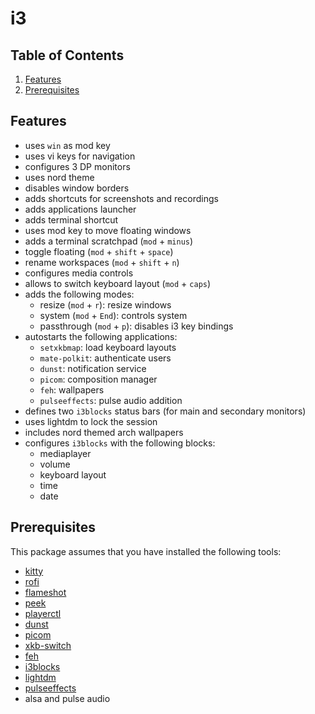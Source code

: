 # i3

## Table of Contents

1. [Features](#Features)
2. [Prerequisites](#Prerequisites)

## Features

- uses `win` as mod key
- uses vi keys for navigation
- configures 3 DP monitors
- uses nord theme
- disables window borders
- adds shortcuts for screenshots and recordings
- adds applications launcher
- adds terminal shortcut
- uses mod key to move floating windows
- adds a terminal scratchpad (`mod` + `minus`)
- toggle floating (`mod` + `shift` + `space`)
- rename workspaces (`mod` + `shift` + `n`)
- configures media controls
- allows to switch keyboard layout (`mod` + `caps`)
- adds the following modes:
  - resize (`mod` + `r`): resize windows
  - system (`mod` + `End`): controls system
  - passthrough (`mod` + `p`): disables i3 key bindings
- autostarts the following applications:
  - `setxkbmap`: load keyboard layouts
  - `mate-polkit`: authenticate users
  - `dunst`: notification service
  - `picom`: composition manager
  - `feh`: wallpapers
  - `pulseeffects`: pulse audio addition
- defines two `i3blocks` status bars (for main and secondary monitors)
- uses lightdm to lock the session
- includes nord themed arch wallpapers
- configures `i3blocks` with the following blocks:
  - mediaplayer
  - volume
  - keyboard layout
  - time
  - date

## Prerequisites

This package assumes that you have installed the following tools:

- [kitty](https://sw.kovidgoyal.net/kitty)
- [rofi](https://github.com/davatorium/rofi)
- [flameshot](https://flameshot.js.org)
- [peek](https://github.com/phw/peek)
- [playerctl](https://github.com/altdesktop/playerctl)
- [dunst](https://github.com/dunst-project/dunst)
- [picom](https://github.com/yshui/picom)
- [xkb-switch](https://github.com/grwlf/xkb-switch)
- [feh](https://feh.finalrewind.org)
- [i3blocks](https://github.com/vivien/i3blocks)
- [lightdm](https://github.com/canonical/lightdm)
- [pulseeffects](https://github.com/wwmm/pulseeffects)
- alsa and pulse audio
